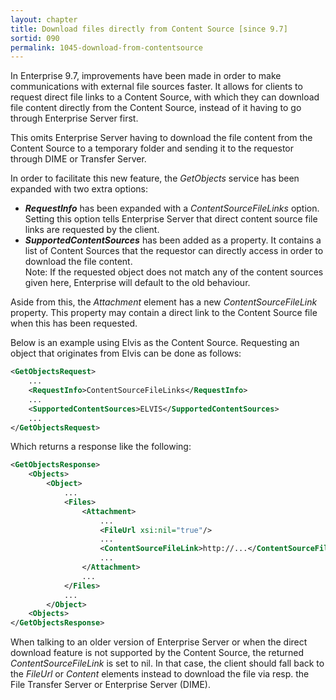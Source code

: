 ```yaml
---
layout: chapter
title: Download files directly from Content Source [since 9.7]
sortid: 090
permalink: 1045-download-from-contentsource
---
```


In Enterprise 9.7, improvements have been made in order to make communications with external file sources faster. 
It allows for clients to request direct file links to a Content Source, with which they can download file content 
directly from the Content Source, instead of it having to go through Enterprise Server first.

This omits Enterprise Server having to download the file content from the Content Source to a temporary folder and 
sending it to the requestor through DIME or Transfer Server.

In order to facilitate this new feature, the *GetObjects* service has been expanded with two extra options:
* ***RequestInfo*** has been expanded with a *ContentSourceFileLinks* option. Setting this option tells Enterprise Server 
that direct content source file links are requested by the client.
* ***SupportedContentSources*** has been added as a property. It contains a list of Content Sources that the requestor 
can directly access in order to download the file content.\
Note: If the requested object does not match any of the content sources given here, Enterprise will default to the old 
behaviour.

Aside from this, the *Attachment* element has a new *ContentSourceFileLink* property. This property may contain a 
direct link to the Content Source file when this has been requested.

Below is an example using Elvis as the Content Source. Requesting an object that originates from Elvis can be done as follows:

```xml
<GetObjectsRequest>
	...
	<RequestInfo>ContentSourceFileLinks</RequestInfo>
	...
	<SupportedContentSources>ELVIS</SupportedContentSources>
	...
</GetObjectsRequest>
```

Which returns a response like the following:

```xml
<GetObjectsResponse>
	<Objects>
		<Object>
			...
			<Files>
				<Attachment>
					...
					<FileUrl xsi:nil="true"/>
					...
					<ContentSourceFileLink>http://...</ContentSourceFileLink>
					...
				</Attachment>
				...
			</Files>
			...
		</Object>
	<Objects>
</GetObjectsResponse>
```

When talking to an older version of Enterprise Server or when the direct download feature is not supported by the 
Content Source, the returned *ContentSourceFileLink* is set to nil. In that case, the client should fall back to the 
*FileUrl* or *Content* elements instead to download the file via resp. the File Transfer Server or Enterprise Server (DIME).
